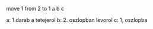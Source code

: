 move 1 from 2 to 1
     a      b    c

a: 1 darab a tetejerol
b: 2. oszlopban levorol
c: 1, oszlopba


